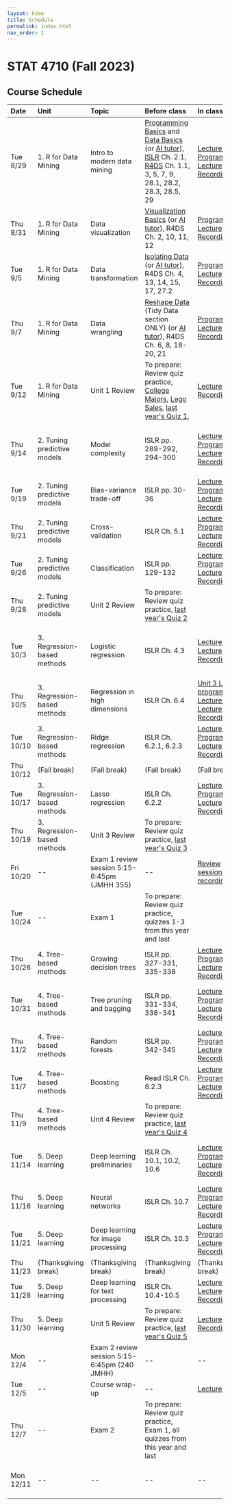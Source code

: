 ```yaml
---
layout: home
title: Schedule
permalink: index.html
nav_order: 1
---
```


# STAT 4710 (Fall 2023)

## Course Schedule

Date | Unit | Topic | Before class | In class | Assignments
:---|:---|:---|:---|:---|:---
Tue 8/29 | 1. R for Data Mining | Intro to modern data mining | [Programming Basics](https://posit.cloud/learn/primers/1.2) and [Data Basics](https://learnr-examples.shinyapps.io/ex-data-basics/) (or [AI tutor](https://chat.openai.com/share/ae1e19e9-c773-44a4-9c20-d4ebbdef4b25)), [ISLR](https://hastie.su.domains/ISLR2/ISLRv2_website.pdf) Ch. 2.1, [R4DS](https://r4ds.hadley.nz/) Ch. 1.1, 3, 5, 7, 9, 28.1, 28.2, 28.3, 28.5, 29 | [Lecture slides](https://katsevich-teaching.github.io/stat-4710-fall-2023/assets/course-materials/unit-1/unit-1-lecture-1-slides.pdf) [Programming](https://katsevich-teaching.github.io/stat-4710-fall-2023/assets/course-materials/unit-1/unit-1-lecture-1-programming.pdf) [Lecture Recording](https://upenn.hosted.panopto.com/Panopto/Pages/Viewer.aspx?id=ccd83714-630b-4f50-9602-b04400eb52d4)| [Quiz Practice](https://canvas.upenn.edu/courses/1741618/assignments/11508475)
Thu 8/31 | 1. R for Data Mining | Data visualization | [Visualization Basics](https://posit.cloud/learn/primers/1.1) (or [AI tutor](https://chat.openai.com/share/ae1e19e9-c773-44a4-9c20-d4ebbdef4b25)), R4DS Ch. 2, 10, 11, 12 | [Programming](https://katsevich-teaching.github.io/stat-4710-fall-2023/assets/course-materials/unit-1/unit-1-lecture-2-programming.pdf) [Lecture Recording](https://upenn.hosted.panopto.com/Panopto/Pages/Viewer.aspx?id=270929cc-460e-4820-91ec-b044011c3c1a) | [Quiz Practice](https://canvas.upenn.edu/courses/1741618/assignments/11508491)
Tue 9/5 | 1. R for Data Mining | Data transformation | [Isolating Data](https://posit.cloud/learn/primers/2.2) (or [AI tutor](https://chat.openai.com/share/ae1e19e9-c773-44a4-9c20-d4ebbdef4b25)), R4DS Ch. 4, 13, 14, 15, 17, 27.2 | [Programming](https://katsevich-teaching.github.io/stat-4710-fall-2023/assets/course-materials/unit-1/unit-1-lecture-3-programming.pdf)  [Lecture Recording](https://upenn.hosted.panopto.com/Panopto/Pages/Viewer.aspx?id=bb5d530f-adba-4232-9308-b06f01056461) | [Quiz Practice](https://canvas.upenn.edu/courses/1741618/assignments/11508492)
Thu 9/7 | 1. R for Data Mining | Data wrangling | [Reshape Data](https://posit.cloud/learn/primers/4.1) (Tidy Data section ONLY) (or [AI tutor](https://chat.openai.com/share/ae1e19e9-c773-44a4-9c20-d4ebbdef4b25)), R4DS Ch. 6, 8, 18-20, 21 | [Programming](https://katsevich-teaching.github.io/stat-4710-fall-2023/assets/course-materials/unit-1/unit-1-lecture-4-programming.pdf) [Lecture Recording](https://upenn.hosted.panopto.com/Panopto/Pages/Viewer.aspx?id=53d2fe34-bd5e-48b9-9ff7-b0740141550f)| [Quiz Practice](https://canvas.upenn.edu/courses/1741618/assignments/11508493)
Tue 9/12 | 1. R for Data Mining | Unit 1 Review | To prepare: Review quiz practice, [College Majors](https://minecr.shinyapps.io/dsbox-03-collegemajors/), [Lego Sales](https://minecr.shinyapps.io/dsbox-04-legosales/), [last year's Quiz 1](https://canvas.upenn.edu/courses/1741618/assignments/11508129), | [Lecture Recording](https://upenn.hosted.panopto.com/Panopto/Pages/Viewer.aspx?id=a1d7a4ab-2118-4673-868d-b05b00dbcd88)  | Quiz 1 in class ([Quiz](https://canvas.upenn.edu/courses/1741618/assignments/11756364), [Solutions](https://canvas.upenn.edu/courses/1741618/files/folder/Quiz%20Solutions?preview=125649133))
Thu 9/14 | 2. Tuning predictive models | Model complexity | ISLR pp. 289-292, 294-300 | [Lecture slides](https://katsevich-teaching.github.io/stat-4710-fall-2023/assets/course-materials/unit-2/unit-2-lecture-1-slides.pdf) [Programming](https://katsevich-teaching.github.io/stat-4710-fall-2023/assets/course-materials/unit-2/unit-2-lecture-1-programming.pdf) [Lecture Recording](https://upenn.hosted.panopto.com/Panopto/Pages/Viewer.aspx?id=52de4d75-e6bf-4337-9b8c-b07a0048e143) | [Quiz Practice](https://canvas.upenn.edu/courses/1741618/assignments/11508476); Homework 1 due at noon ([Posit Cloud](https://posit.cloud/spaces/402684/content/6369796), [PDF](https://katsevich-teaching.github.io/stat-4710-fall-2023/assets/course-materials/unit-1/homework-1.pdf), [Solutions](https://canvas.upenn.edu/courses/1741618/files/folder/Homework%20Solutions?preview=124817340))
Tue 9/19 | 2. Tuning predictive models | Bias-variance trade-off | ISLR pp. 30-36 | [Lecture slides](https://katsevich-teaching.github.io/stat-4710-fall-2023/assets/course-materials/unit-2/unit-2-lecture-2-slides.pdf) [Programming](https://katsevich-teaching.github.io/stat-4710-fall-2023/assets/course-materials/unit-2/unit-2-lecture-2-programming.pdf) [Lecture Recording](https://upenn.hosted.panopto.com/Panopto/Pages/Viewer.aspx?id=5c19ae5c-cfe5-4ba1-b6ad-b07b01296b69)| [Quiz Practice](https://canvas.upenn.edu/courses/1741618/assignments/11508494)
Thu 9/21 | 2. Tuning predictive models | Cross-validation | ISLR Ch. 5.1 | [Lecture slides](https://katsevich-teaching.github.io/stat-4710-fall-2023/assets/course-materials/unit-2/unit-2-lecture-3-slides.pdf) [Programming](https://katsevich-teaching.github.io/stat-4710-fall-2023/assets/course-materials/unit-2/unit-2-lecture-3-programming.pdf) [Lecture Recording](https://upenn.hosted.panopto.com/Panopto/Pages/Viewer.aspx?id=c8c9fd14-158f-406f-973f-b08200efa459)| [Quiz Practice](https://canvas.upenn.edu/courses/1741618/assignments/11508495)
Tue 9/26 | 2. Tuning predictive models | Classification | ISLR pp. 129-132 | [Lecture slides](https://katsevich-teaching.github.io/stat-4710-fall-2023/assets/course-materials/unit-2/unit-2-lecture-4-slides.pdf) [Programming](https://katsevich-teaching.github.io/stat-4710-fall-2023/assets/course-materials/unit-2/unit-2-lecture-4-programming.pdf) [Lecture Recording](https://upenn.hosted.panopto.com/Panopto/Pages/Viewer.aspx?id=05ee3d19-5f69-4070-beef-b08800f3e5ad)| [Quiz Practice](https://canvas.upenn.edu/courses/1741618/assignments/11508497)
Thu 9/28 | 2. Tuning predictive models | Unit 2 Review | To prepare: Review quiz practice, [last year's Quiz 2](https://canvas.upenn.edu/courses/1741618/assignments/11508131) |  | Quiz 2 in class ([Quiz](https://canvas.upenn.edu/courses/1741618/assignments/11756365), [Solutions](https://canvas.upenn.edu/courses/1741618/files/folder/Quiz%20Solutions?preview=126353458))
Tue 10/3 | 3. Regression-based methods | Logistic regression | ISLR Ch. 4.3 | [Lecture slides](https://katsevich-teaching.github.io/stat-4710-fall-2023/assets/course-materials/unit-3/unit-3-lecture-1-slides.pdf) [Lecture Recording](https://upenn.hosted.panopto.com/Panopto/Pages/Viewer.aspx?id=248480f9-2cab-4718-88e8-b0430141bf92)| [Quiz Practice](https://canvas.upenn.edu/courses/1741618/assignments/11508314); Homework 2 due at 9pm ([Posit Cloud](https://posit.cloud/spaces/402684/content/6563769), [PDF](https://katsevich-teaching.github.io/stat-4710-fall-2023/assets/course-materials/unit-2/homework-2.pdf), [Solutions](https://upenn.instructure.com/courses/1741618/files/folder/Homework%20Solutions?preview=126247598))
Thu 10/5 | 3. Regression-based methods | Regression in high dimensions | ISLR Ch. 6.4 | [Unit 3 Lec. 1 programming ](https://katsevich-teaching.github.io/stat-4710-fall-2023/assets/course-materials/unit-3/unit-3-lecture-1-programming.pdf) [Lecture slides](https://katsevich-teaching.github.io/stat-4710-fall-2023/assets/course-materials/unit-3/unit-3-lecture-2-slides.pdf) [Lecture Recording](https://upenn.hosted.panopto.com/Panopto/Pages/Viewer.aspx?id=41f083d4-5525-4506-97c7-b091014fdc81)| [Quiz Practice](https://canvas.upenn.edu/courses/1741618/assignments/11508318)
Tue 10/10 | 3. Regression-based methods | Ridge regression | ISLR Ch. 6.2.1, 6.2.3 | [Lecture slides](https://katsevich-teaching.github.io/stat-4710-fall-2023/assets/course-materials/unit-3/unit-3-lecture-3-slides.pdf) [Programming](https://katsevich-teaching.github.io/stat-4710-fall-2023/assets/course-materials/unit-3/unit-3-lecture-3-programming.pdf) [Lecture Recording](https://upenn.hosted.panopto.com/Panopto/Pages/Viewer.aspx?id=85f421b1-01b7-4c11-921b-b09300ff4d20) | [Quiz Practice](https://canvas.upenn.edu/courses/1741618/assignments/11508325)
Thu 10/12 | (Fall break) | (Fall break) | (Fall break) | (Fall break) | (Fall break)
Tue 10/17 | 3. Regression-based methods | Lasso regression | ISLR Ch. 6.2.2 | [Lecture slides](https://katsevich-teaching.github.io/stat-4710-fall-2023/assets/course-materials/unit-3/unit-3-lecture-4-slides.pdf) [Programming](https://katsevich-teaching.github.io/stat-4710-fall-2023/assets/course-materials/unit-3/unit-3-lecture-4-programming.pdf) [Lecture Recording](https://upenn.hosted.panopto.com/Panopto/Pages/Viewer.aspx?id=ea5f97b2-065d-4eab-ae4d-b099012321f4) | [Quiz Practice](https://canvas.upenn.edu/courses/1741618/assignments/11508336)
Thu 10/19 | 3. Regression-based methods | Unit 3 Review | To prepare: Review quiz practice, [last year's Quiz 3](https://canvas.upenn.edu/courses/1741618/assignments/11508134) |  | Quiz 3 in class ([Quiz](https://canvas.upenn.edu/courses/1741618/assignments/11756366), [Solutions](https://canvas.upenn.edu/courses/1741618/files/folder/Quiz%20Solutions?preview=127317841))
Fri 10/20 | -- | Exam 1 review session 5:15-6:45pm (JMHH 355) | -- | [Review session recording](https://upenn.hosted.panopto.com/Panopto/Pages/Viewer.aspx?id=e6a6a445-1e88-448d-bbc2-b0a10106e038) | --
Tue 10/24 | -- | Exam 1 | To prepare: Review quiz practice, quizzes 1-3 from this year and last | | Exam 1 in class
Thu 10/26 | 4. Tree-based methods | Growing decision trees | ISLR pp. 327-331, 335-338 | [Lecture slides](https://katsevich-teaching.github.io/stat-4710-fall-2023/assets/course-materials/unit-4/unit-4-lecture-1-slides.pdf) [Programming](https://katsevich-teaching.github.io/stat-4710-fall-2023/assets/course-materials/unit-4/unit-4-lecture-1-programming.pdf)  [Lecture Recording](https://upenn.hosted.panopto.com/Panopto/Pages/Viewer.aspx?id=561fa600-f3ec-4873-a9fe-b0a100f87fbc)| [Quiz Practice](https://canvas.upenn.edu/courses/1741618/assignments/11508347)
Tue 10/31 | 4. Tree-based methods | Tree pruning and bagging | ISLR pp. 331-334, 338-341 | [Lecture slides](https://katsevich-teaching.github.io/stat-4710-fall-2023/assets/course-materials/unit-4/unit-4-lecture-2-slides.pdf) [Programming](https://katsevich-teaching.github.io/stat-4710-fall-2023/assets/course-materials/unit-4/unit-4-lecture-2-programming.pdf) [Lecture Recording](https://upenn.hosted.panopto.com/Panopto/Pages/Viewer.aspx?id=4e4a35b9-ec1d-4429-a0b7-b0a100fe3f25) | [Quiz Practice](https://canvas.upenn.edu/courses/1741618/assignments/11508357); Homework 3 due at noon ([Posit Cloud](https://posit.cloud/spaces/402684/content/6735234), [PDF](https://katsevich-teaching.github.io/stat-4710-fall-2023/assets/course-materials/unit-3/homework-3.pdf))
Thu 11/2 | 4. Tree-based methods | Random forests | ISLR pp. 342-345 | [Lecture slides](https://katsevich-teaching.github.io/stat-4710-fall-2023/assets/course-materials/unit-4/unit-4-lecture-3-slides.pdf) [Programming](https://katsevich-teaching.github.io/stat-4710-fall-2023/assets/course-materials/unit-4/unit-4-lecture-3-programming.pdf) [Lecture Recording](https://upenn.hosted.panopto.com/Panopto/Pages/Viewer.aspx?id=1c406585-615d-44a4-901a-b0a1010cf6fb)| [Quiz Practice](https://canvas.upenn.edu/courses/1741618/assignments/11508358)
Tue 11/7 | 4. Tree-based methods | Boosting | Read ISLR Ch. 8.2.3 | [Lecture slides](https://katsevich-teaching.github.io/stat-4710-fall-2023/assets/course-materials/unit-4/unit-4-lecture-4-slides.pdf) [Programming](https://katsevich-teaching.github.io/stat-4710-fall-2023/assets/course-materials/unit-4/unit-4-lecture-4-programming.pdf) [Lecture Recording](https://upenn.hosted.panopto.com/Panopto/Pages/Viewer.aspx?id=230a248d-50d7-4076-9449-b0a1011fc51c)| [Quiz Practice](https://canvas.upenn.edu/courses/1741618/assignments/11508359)
Thu 11/9 | 4. Tree-based methods | Unit 4 Review | To prepare: Review quiz practice, [last year's Quiz 4](https://canvas.upenn.edu/courses/1741618/assignments/11508135) |  | Quiz 4 in class ([Quiz](https://canvas.upenn.edu/courses/1741618/assignments/11832535/), [Solutions](https://canvas.upenn.edu/courses/1741618/files/folder/Quiz%20Solutions?preview=128110746))
Tue 11/14 | 5. Deep learning | Deep learning preliminaries | ISLR Ch. 10.1, 10.2, 10.6 | [Lecture slides](https://katsevich-teaching.github.io/stat-4710-fall-2023/assets/course-materials/unit-5/unit-5-lecture-1-slides.pdf) [Programming](https://katsevich-teaching.github.io/stat-4710-fall-2023/assets/course-materials/unit-5/unit-5-lecture-1-programming.pdf) [Lecture Recording](https://upenn.hosted.panopto.com/Panopto/Pages/Viewer.aspx?id=652ca0e4-34c9-419b-93bd-b0a400ee1558) | [Quiz Practice](https://canvas.upenn.edu/courses/1741618/assignments/11508361); Homework 4 due at 9pm ([Posit Cloud](https://posit.cloud/spaces/402684/content/6916175), [PDF](https://katsevich-teaching.github.io/stat-4710-fall-2023/assets/course-materials/unit-4/homework-4.pdf))
Thu 11/16 | 5. Deep learning | Neural networks | ISLR Ch. 10.7 | [Lecture slides](https://katsevich-teaching.github.io/stat-4710-fall-2023/assets/course-materials/unit-5/unit-5-lecture-2-slides.pdf) [Programming](https://katsevich-teaching.github.io/stat-4710-fall-2023/assets/course-materials/unit-5/unit-5-lecture-2-programming.pdf) [Lecture Recording](https://upenn.hosted.panopto.com/Panopto/Pages/Viewer.aspx?id=0a2e0d19-300f-49a6-a144-b0a400f0c884)| [Quiz Practice](https://canvas.upenn.edu/courses/1741618/assignments/11508362)
Tue 11/21 | 5. Deep learning | Deep learning for image processing | ISLR Ch. 10.3 | [Lecture slides](https://katsevich-teaching.github.io/stat-4710-fall-2023/assets/course-materials/unit-5/unit-5-lecture-3-slides.pdf) [Programming](https://katsevich-teaching.github.io/stat-4710-fall-2023/assets/course-materials/unit-5/unit-5-lecture-3-programming.pdf) [Lecture Recording](https://upenn.hosted.panopto.com/Panopto/Pages/Viewer.aspx?id=51a363a8-eb5b-4d7d-b4da-b0c00186e66c)| [Quiz Practice](https://canvas.upenn.edu/courses/1741618/assignments/11508363)
Thu 11/23 | (Thanksgiving break) | (Thanksgiving break) | (Thanksgiving break) | (Thanksgiving break) | (Thanksgiving break)
Tue 11/28 | 5. Deep learning | Deep learning for text processing | ISLR Ch. 10.4-10.5 | [Lecture slides](https://katsevich-teaching.github.io/stat-4710-fall-2023/assets/course-materials/unit-5/unit-5-lecture-4-slides.pdf) [Lecture Recording](https://upenn.hosted.panopto.com/Panopto/Pages/Viewer.aspx?id=4b1ef08a-c56e-41fc-b2f9-b0c101522174) | [Quiz Practice](https://canvas.upenn.edu/courses/1741618/assignments/11508364)
Thu 11/30 | 5. Deep learning | Unit 5 Review | To prepare: Review quiz practice, [last year's Quiz 5](https://canvas.upenn.edu/courses/1741618/assignments/11508137) | [Lecture Recording](https://upenn.hosted.panopto.com/Panopto/Pages/Viewer.aspx?id=90399811-11c7-4dd3-88d2-b0c1018809bf) | Quiz 5 in class ([Quiz](https://canvas.upenn.edu/courses/1741618/assignments/11832536), [Solutions](https://canvas.upenn.edu/courses/1741618/files/folder/Quiz%20Solutions?preview=128757512))
Mon 12/4 | -- | Exam 2 review session 5:15-6:45pm (240 JMHH) | -- | -- | --
Tue 12/5 | -- | Course wrap-up | -- | [Lecture slides](https://katsevich-teaching.github.io/stat-4710-fall-2023/assets/course-materials/course-wrapup.pdf) | 
Thu 12/7 | -- | Exam 2 | To prepare: Review quiz practice, Exam 1, all quizzes from this year and last | | Exam 2 in class
Mon 12/11 | -- | -- | -- | -- | Homework 5 due at 9pm ([Posit Cloud](https://posit.cloud/spaces/402684/content/7045493), [PDF](https://katsevich-teaching.github.io/stat-4710-fall-2023/assets/course-materials/unit-5/homework-5.pdf))
